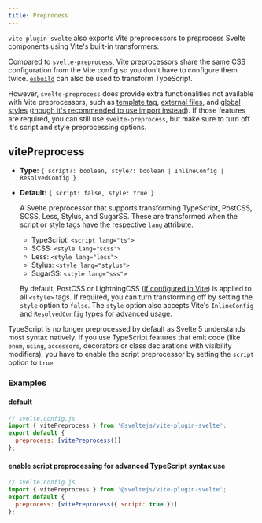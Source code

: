 ```yaml
---
title: Preprocess
---
```


`vite-plugin-svelte` also exports Vite preprocessors to preprocess Svelte components using Vite's built-in transformers.

Compared to [`svelte-preprocess`](https://github.com/sveltejs/svelte-preprocess), Vite preprocessors share the same CSS configuration from the Vite config so you don't have to configure them twice. [`esbuild`](http://esbuild.github.io) can also be used to transform TypeScript.

However, `svelte-preprocess` does provide extra functionalities not available with Vite preprocessors, such as [template tag](https://github.com/sveltejs/svelte-preprocess#template-tag), [external files](https://github.com/sveltejs/svelte-preprocess#external-files), and [global styles](https://github.com/sveltejs/svelte-preprocess#global-style) ([though it's recommended to use import instead](./faq.md#where-should-i-put-my-global-styles)). If those features are required, you can still use `svelte-preprocess`, but make sure to turn off it's script and style preprocessing options.

## vitePreprocess

- **Type:** `{ script?: boolean, style?: boolean | InlineConfig | ResolvedConfig }`
- **Default:** `{ script: false, style: true }`

  A Svelte preprocessor that supports transforming TypeScript, PostCSS, SCSS, Less, Stylus, and SugarSS. These are transformed when the script or style tags have the respective `lang` attribute.
  - TypeScript: `<script lang="ts">`
  - SCSS: `<style lang="scss">`
  - Less: `<style lang="less">`
  - Stylus: `<style lang="stylus">`
  - SugarSS: `<style lang="sss">`

  By default, PostCSS or LightningCSS ([if configured in Vite](https://vitejs.dev/config/shared-options.html#css-transformer)) is applied to all `<style>` tags.
  If required, you can turn transforming off by setting the `style` option to `false`. The `style` option also accepts Vite's `InlineConfig` and `ResolvedConfig` types for advanced usage.

TypeScript is no longer preprocessed by default as Svelte 5 understands most syntax natively.
If you use TypeScript features that emit code (like `enum`, `using`, `accessors`, decorators or class declarations with visibility modifiers), you have to enable the script preprocessor by setting the `script` option to `true`.

### Examples

#### default

```js
// svelte.config.js
import { vitePreprocess } from '@sveltejs/vite-plugin-svelte';
export default {
  preprocess: [vitePreprocess()]
};
```

#### enable script preprocessing for advanced TypeScript syntax use

```js
// svelte.config.js
import { vitePreprocess } from '@sveltejs/vite-plugin-svelte';
export default {
  preprocess: [vitePreprocess({ script: true })]
};
```
